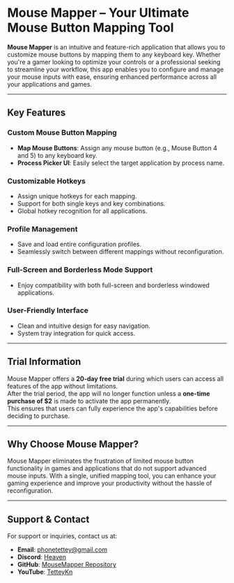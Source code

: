 # Mouse Mapper – Your Ultimate Mouse Button Mapping Tool

**Mouse Mapper** is an intuitive and feature-rich application that allows you to customize mouse buttons by mapping them to any keyboard key. Whether you're a gamer looking to optimize your controls or a professional seeking to streamline your workflow, this app enables you to configure and manage your mouse inputs with ease, ensuring enhanced performance across all your applications and games.

---

## Key Features

### Custom Mouse Button Mapping
- **Map Mouse Buttons**: Assign any mouse button (e.g., Mouse Button 4 and 5) to any keyboard key.  
- **Process Picker UI**: Easily select the target application by process name.  

### Customizable Hotkeys
- Assign unique hotkeys for each mapping.  
- Support for both single keys and key combinations.  
- Global hotkey recognition for all applications.  

### Profile Management
- Save and load entire configuration profiles.  
- Seamlessly switch between different mappings without reconfiguration.  

### Full-Screen and Borderless Mode Support
- Enjoy compatibility with both full-screen and borderless windowed applications.  

### User-Friendly Interface
- Clean and intuitive design for easy navigation.  
- System tray integration for quick access.  

---

## Trial Information
Mouse Mapper offers a **20-day free trial** during which users can access all features of the app without limitations.  
After the trial period, the app will no longer function unless a **one-time purchase of $2** is made to activate the app permanently.  
This ensures that users can fully experience the app's capabilities before deciding to purchase.

---

## Why Choose Mouse Mapper?
Mouse Mapper eliminates the frustration of limited mouse button functionality in games and applications that do not support advanced mouse inputs. With a single, unified mapping tool, you can enhance your gaming experience and improve your productivity without the hassle of reconfiguration.

---

## Support & Contact
For support or inquiries, contact us at:

- **Email**: [phonetettey@gmail.com](mailto:phonetettey@gmail.com)  
- **Discord**: [Heaven](https://discord.com/invite/jRnaeTJ)  
- **GitHub**: [MouseMapper Repository](https://github.com/tetteykn/MouseMapper)  
- **YouTube**: [TetteyKn](https://www.youtube.com/channel/UCksGhlnuOhirbMzMG3yYJmg)  
